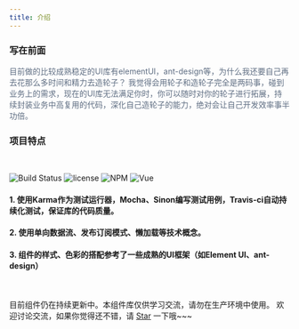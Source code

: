 ```yaml
---
title: 介绍
---
```


### 写在前面

<span style="font-size: 14px; color: #5e6d82;">目前做的比较成熟稳定的UI库有elementUI，ant-design等，为什么我还要自己再去花那么多时间和精力去造轮子？
我觉得会用轮子和造轮子完全是两码事，碰到业务上的需求，现在的UI库无法满足你时，你可以随时对你的轮子进行拓展，持续封装业务中高复用的代码，深化自己造轮子的能力，绝对会让自己开发效率事半功倍。</span>  

### 项目特点
<br/>

![Build Status](https://travis-ci.org/FLYSASA/KOMA-UI.svg?branch=master) ![license](https://img.shields.io/github/license/FLYSASA/KOMA-UI?color=blue) ![NPM](https://img.shields.io/npm/v/koma-ui) ![Vue](https://img.shields.io/npm/v/vue?label=vue)
  
#### 1. 使用Karma作为测试运行器，Mocha、Sinon编写测试用例，Travis-ci自动持续化测试，保证库的代码质量。
#### 2. 使用单向数据流、发布订阅模式、懒加载等技术概念。
#### 3. 组件的样式、色彩的搭配参考了一些成熟的UI框架（如Element UI、ant-design）
<br>  

目前组件仍在持续更新中。本组件库仅供学习交流，请勿在生产环境中使用。 欢迎讨论交流，如果你觉得还不错，请 [Star](https://github.com/FLYSASA/KOMA-UI) 一下哦~~~